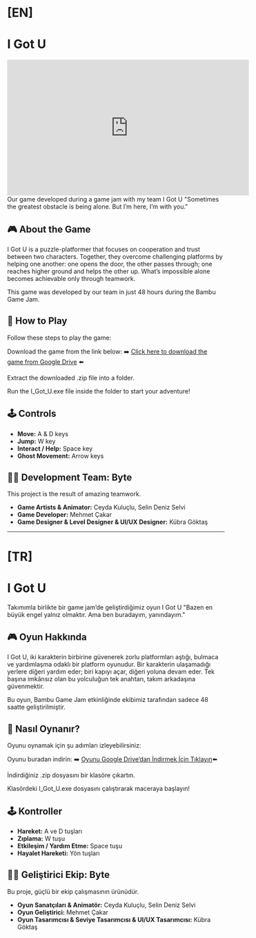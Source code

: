# [EN]
# I Got U
<iframe width="560" height="315" src="https://www.google.com/search?q=https://www.youtube.com/embed/V-BcWxXkMiM" frameborder="0" allow="accelerometer; autoplay; clipboard-write; encrypted-media; gyroscope; picture-in-back" allowfullscreen></iframe>
Our game developed during a game jam with my team
I Got U
"Sometimes the greatest obstacle is being alone. But I’m here, I’m with you."

## 🎮 About the Game
I Got U is a puzzle-platformer that focuses on cooperation and trust between two characters. Together, they overcome challenging platforms by helping one another: one opens the door, the other passes through; one reaches higher ground and helps the other up.
What’s impossible alone becomes achievable only through teamwork.

This game was developed by our team in just 48 hours during the Bambu Game Jam.

## 🚀 How to Play
Follow these steps to play the game:

Download the game from the link below:
➡️ [Click here to download the game from Google Drive](https://drive.google.com/drive/folders/1gTLawU3NPolnhTOjbrVa9silRgMiAUmj?usp=drive_link) ⬅️

Extract the downloaded .zip file into a folder.

Run the I_Got_U.exe file inside the folder to start your adventure!

## 🕹️ Controls

* **Move:** A & D keys
* **Jump:** W key
* **Interact / Help:** Space key
* **Ghost Movement:** Arrow keys

## 🧑‍💻 Development Team: Byte
This project is the result of amazing teamwork.

* **Game Artists & Animator:** Ceyda Kuluçlu, Selin Deniz Selvi
* **Game Developer:** Mehmet Çakar
* **Game Designer & Level Designer & UI/UX Designer:** Kübra Göktaş

---
# [TR]
# I Got U

Takımımla birlikte bir game jam’de geliştirdiğimiz oyun
I Got U
"Bazen en büyük engel yalnız olmaktır. Ama ben buradayım, yanındayım."

## 🎮 Oyun Hakkında
I Got U, iki karakterin birbirine güvenerek zorlu platformları aştığı, bulmaca ve yardımlaşma odaklı bir platform oyunudur.
Bir karakterin ulaşamadığı yerlere diğeri yardım eder; biri kapıyı açar, diğeri yoluna devam eder.
Tek başına imkânsız olan bu yolculuğun tek anahtarı, takım arkadaşına güvenmektir.

Bu oyun, Bambu Game Jam etkinliğinde ekibimiz tarafından sadece 48 saatte geliştirilmiştir.

## 🚀 Nasıl Oynanır?
Oyunu oynamak için şu adımları izleyebilirsiniz:

Oyunu buradan indirin:
➡️ [Oyunu Google Drive’dan İndirmek İçin Tıklayın](https://drive.google.com/drive/folders/1gTLawU3NPolnhTOjbrVa9silRgMiAUmj?usp=drive_link)⬅️

İndirdiğiniz .zip dosyasını bir klasöre çıkartın.

Klasördeki I_Got_U.exe dosyasını çalıştırarak maceraya başlayın!

## 🕹️ Kontroller

* **Hareket:** A ve D tuşları
* **Zıplama:** W tuşu
* **Etkileşim / Yardım Etme:** Space tuşu
* **Hayalet Hareketi:** Yön tuşları

## 🧑‍💻 Geliştirici Ekip: Byte
Bu proje, güçlü bir ekip çalışmasının ürünüdür.

* **Oyun Sanatçıları & Animatör:** Ceyda Kuluçlu, Selin Deniz Selvi
* **Oyun Geliştirici:** Mehmet Çakar
* **Oyun Tasarımcısı & Seviye Tasarımcısı & UI/UX Tasarımcısı:** Kübra Göktaş
